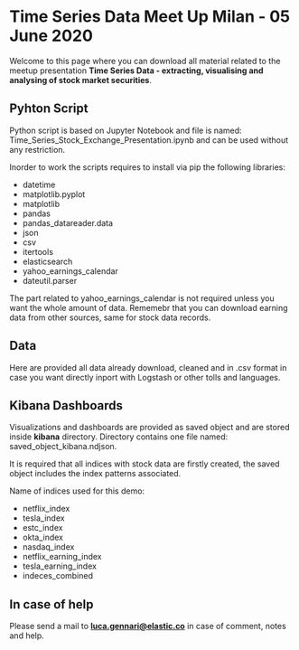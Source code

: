 # Time Series Data Meet Up Milan - 05 June 2020

Welcome to this page where you can download all material related to the meetup presentation **Time Series Data - extracting, visualising and analysing of stock market securities**.

## Pyhton Script

Python script is based on Jupyter Notebook and file is named: Time_Series_Stock_Exchange_Presentation.ipynb and can be used without any restriction.

Inorder to work the scripts requires to install via pip the following libraries:

* datetime
* matplotlib.pyplot
* matplotlib
* pandas
* pandas_datareader.data
* json
* csv
* itertools
* elasticsearch 
* yahoo_earnings_calendar
* dateutil.parser

The part related to yahoo_earnings_calendar is not required unless you want the whole amount of data. Rememebr that you can download earning data from other sources, same for stock data records.

## Data

Here are provided all data already download, cleaned and in .csv format in case you want directly inport with Logstash or other tolls and languages.

## Kibana Dashboards

Visualizations and dashboards are provided as saved object and are stored inside **kibana** directory. Directory contains one file named: saved_object_kibana.ndjson.

It is required that all indices with stock data are firstly created, the saved object includes the index patterns associated.

Name of indices used for this demo:

* netflix_index
* tesla_index
* estc_index
* okta_index
* nasdaq_index
* netflix_earning_index
* tesla_earning_index
* indeces_combined 

## In case of help

Please send a mail to **luca.gennari@elastic.co** in case of comment, notes and help.
